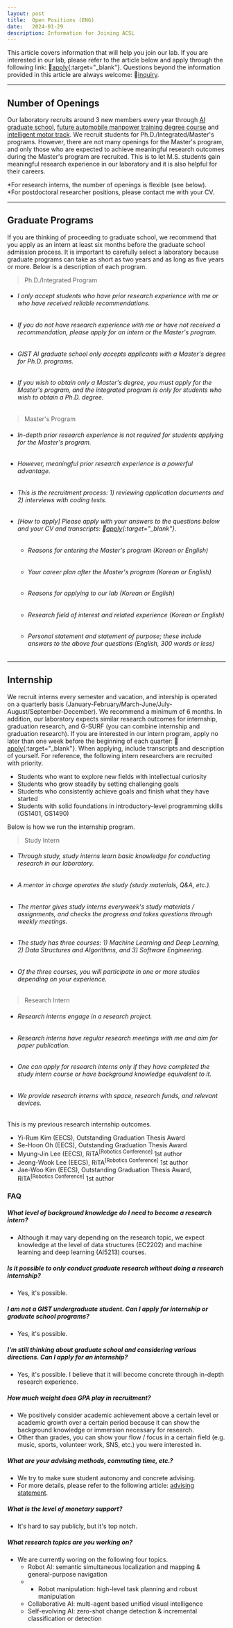 ```yaml
---
layout: post
title:  Open Positions (ENG)
date:   2024-01-29
description: Information for Joining ACSL
---
```


This article covers information that will help you join our lab. If you are interested in our lab, please refer to the article below and apply through the following link: 📄[apply](https://forms.gle/odUNiwHT1ak7KorV8){:target="\_blank"}. Questions beyond the information provided in this article are always welcome: 🙋[inquiry](mailto:uehwan@gist.ac.kr).

---

## Number of Openings
Our laboratory recruits around 3 new members every year through [AI graduate school](https://ai.gist.ac.kr/ai/), [future automobile manpower training degree course](http://yonseiscd.web4in1.com/) and [intelligent motor track](https://news.samsung.com/kr/%EC%82%BC%EC%84%B1%EC%A0%84%EC%9E%90-gist%EC%99%80-%EC%B1%84%EC%9A%A9%EC%97%B0%EA%B3%84-%EA%B3%BC%EC%A0%95-%ED%98%91%EB%A0%A5-%EC%A7%80%EB%8A%A5%ED%98%95-%EB%AA%A8%ED%84%B0-%EA%B0%9C). We recruit students for Ph.D./Integrated/Master's programs. However, there are not many openings for the Master's program, and only those who are expected to achieve meaningful research outcomes during the Master's program are recruited. This is to let M.S. students gain meaningful research experience in our laboratory and it is also helpful for their careers.

*For research interns, the number of openings is flexible (see below).<br/>
*For postdoctoral researcher positions, please contact me with your CV.<br/>

---

## Graduate Programs
If you are thinking of proceeding to graduate school, we recommend that you apply as an intern at least six months before the graduate school admission process. It is important to carefully select a laboratory because graduate programs can take as short as two years and as long as five years or more. Below is a description of each program.

> Ph.D./Integrated Program
  - ###### I only accept students who have prior research experience with me or who have received reliable recommendations.
  - ###### If you do not have research experience with me or have not received a recommendation, please apply for an intern or the Master's program.
  - ###### GIST AI graduate school only accepts applicants with a Master's degree for Ph.D. programs.
  - ###### If you wish to obtain only a Master's degree, you must apply for the Master's program, and the integrated program is only for students who wish to obtain a Ph.D. degree.


> Master's Program
  - ###### In-depth prior research experience is not required for students applying for the Master's program.
  - ###### However, meaningful prior research experience is a powerful advantage.
  - ###### This is the recruitment process: 1) reviewing application documents and 2) interviews with coding tests.
  - ###### [How to apply] Please apply with your answers to the questions below and your CV and transcripts: 📄[apply](https://forms.gle/odUNiwHT1ak7KorV8){:target="\_blank"}.
    - ###### Reasons for entering the Master's program (Korean or English)
    - ###### Your career plan after the Master's program (Korean or English)
    - ###### Reasons for applying to our lab (Korean or English)
    - ###### Research field of interest and related experience (Korean or English)
    - ###### Personal statement and statement of purpose; these include answers to the above four questions (English, 300 words or less)

---

## Internship
We recruit interns every semester and vacation, and intership is operated on a quarterly basis (January-February/March-June/July-August/September-December). We recommend a minimum of 6 months. In addition, our laboratory expects similar research outcomes for internship, graduation research, and G-SURF (you can combine internship and graduation research). If you are interested in our intern program, apply no later than one week before the beginning of each quarter: 📄[apply](https://forms.gle/odUNiwHT1ak7KorV8){:target="\_blank"}. When applying, include transcripts and description of yourself. For reference, the following intern researchers are recruited with priority.

- Students who want to explore new fields with intellectual curiosity
- Students who grow steadily by setting challenging goals
- Students who consistently achieve goals and finish what they have started
- Students with solid foundations in introductory-level programming skills (GS1401, GS1490)

Below is how we run the internship program.

> Study Intern
  - ###### Through study, study interns learn basic knowledge for conducting research in our laboratory.  
  - ###### A mentor in charge operates the study (study materials, Q&A, etc.).
  - ###### The mentor gives study interns everyweek's study materials / assignments, and checks the progress and takes questions through weekly meetings.
  - ###### The study has three courses: 1) Machine Learning and Deep Learning, 2) Data Structures and Algorithms, and 3) Software Engineering.
  - ###### Of the three courses, you will participate in one or more studies depending on your experience.

  
> Research Intern
  - ###### Research interns engage in a research project.
  - ###### Research interns have regular research meetings with me and aim for paper publication.
  - ###### One can apply for research interns only if they have completed the study intern course or have background knowledge equivalent to it.
  - ###### We provide research interns with space, research funds, and relevant devices.

This is my previous research internship outcomes.
- Yi-Rum Kim (EECS), Outstanding Graduation Thesis Award
- Se-Hoon Oh (EECS), Outstanding Graduation Thesis Award
- Myung-Jin Lee (EECS), RiTA<sup>[Robotics Conference]</sup> 1st author
- Jeong-Wook Lee (EECS), RiTA<sup>[Robotics Conference]</sup> 1st author
- Jae-Woo Kim (EECS), Outstanding Graduation Thesis Award, RiTA<sup>[Robotics Conference]</sup> 1st author

### FAQ
##### What level of background knowledge do I need to become a research intern?
- Although it may vary depending on the research topic, we expect knowledge at the level of data structures (EC2202) and machine learning and deep learning (AI5213) courses.

##### Is it possible to only conduct graduate research without doing a research internship?
- Yes, it's possible.

##### I am not a GIST undergraduate student. Can I apply for internship or graduate school programs?
- Yes, it's possible.

##### I'm still thinking about graduate school and considering various directions. Can I apply for an internship?
- Yes, it's possible. I believe that it will become concrete through in-depth research experience.

##### How much weight does GPA play in recruitment?
- We positively consider academic achievement above a certain level or academic growth over a certain period because it can show the background knowledge or immersion necessary for research.
- Other than grades, you can show your flow / focus in a certain field (e.g. music, sports, volunteer work, SNS, etc.) you were interested in.

##### What are your advising methods, commuting time, etc.?
- We try to make sure student autonomy and concrete advising.
- For more details, please refer to the following article: [advising statement](/blog/2024/advising-eng/).

##### What is the level of monetary support?
- It's hard to say publicly, but it's top notch.

##### What research topics are you working on?
- We are currently woring on the following four topics.
  - Robot AI: semantic simultaneous localization and mapping & general-purpose navigation
  - - Robot manipulation: high-level task planning and robust manipulation
  - Collaborative AI: multi-agent based unified visual intelligence
  - Self-evolving AI: zero-shot change detection & incremental classification or detection